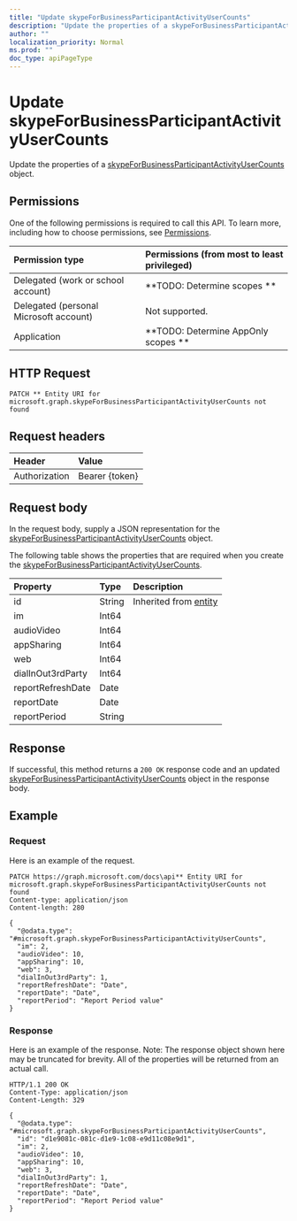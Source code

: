 ```yaml
---
title: "Update skypeForBusinessParticipantActivityUserCounts"
description: "Update the properties of a skypeForBusinessParticipantActivityUserCounts object."
author: ""
localization_priority: Normal
ms.prod: ""
doc_type: apiPageType
---
```


# Update skypeForBusinessParticipantActivityUserCounts

Update the properties of a [skypeForBusinessParticipantActivityUserCounts](../resources/skypeforbusinessparticipantactivityusercounts.md) object.

## Permissions
One of the following permissions is required to call this API. To learn more, including how to choose permissions, see [Permissions](/concepts/permissions-reference.md).

|Permission type|Permissions (from most to least privileged)|
|:---|:---|
|Delegated (work or school account)|**TODO: Determine scopes **|
|Delegated (personal Microsoft account)|Not supported.|
|Application|**TODO: Determine AppOnly scopes **|

## HTTP Request
<!-- {
  "blockType": "ignored"
}
-->
``` http
PATCH ** Entity URI for microsoft.graph.skypeForBusinessParticipantActivityUserCounts not found
```

## Request headers
|Header|Value|
|:---|:---|
|Authorization|Bearer {token}|

## Request body
In the request body, supply a JSON representation for the [skypeForBusinessParticipantActivityUserCounts](../resources/skypeForBusinessParticipantActivityUserCounts.md) object.

The following table shows the properties that are required when you create the [skypeForBusinessParticipantActivityUserCounts](../resources/skypeforbusinessparticipantactivityusercounts.md).

|Property|Type|Description|
|:---|:---|:---|
|id|String| Inherited from [entity](../resources/entity.md)|
|im|Int64||
|audioVideo|Int64||
|appSharing|Int64||
|web|Int64||
|dialInOut3rdParty|Int64||
|reportRefreshDate|Date||
|reportDate|Date||
|reportPeriod|String||



## Response
If successful, this method returns a `200 OK` response code and an updated [skypeForBusinessParticipantActivityUserCounts](../resources/skypeforbusinessparticipantactivityusercounts.md) object in the response body.

## Example

### Request
Here is an example of the request.
<!-- {
  "blockType": "request",
  "name": "update_skypeforbusinessparticipantactivityusercounts"
}
-->
``` http
PATCH https://graph.microsoft.com/docs\api** Entity URI for microsoft.graph.skypeForBusinessParticipantActivityUserCounts not found
Content-type: application/json
Content-length: 280

{
  "@odata.type": "#microsoft.graph.skypeForBusinessParticipantActivityUserCounts",
  "im": 2,
  "audioVideo": 10,
  "appSharing": 10,
  "web": 3,
  "dialInOut3rdParty": 1,
  "reportRefreshDate": "Date",
  "reportDate": "Date",
  "reportPeriod": "Report Period value"
}
```

### Response
Here is an example of the response. Note: The response object shown here may be truncated for brevity. All of the properties will be returned from an actual call.
<!-- {
  "blockType": "response",
  "truncated": true
}
-->
``` http
HTTP/1.1 200 OK
Content-Type: application/json
Content-Length: 329

{
  "@odata.type": "#microsoft.graph.skypeForBusinessParticipantActivityUserCounts",
  "id": "d1e9081c-081c-d1e9-1c08-e9d11c08e9d1",
  "im": 2,
  "audioVideo": 10,
  "appSharing": 10,
  "web": 3,
  "dialInOut3rdParty": 1,
  "reportRefreshDate": "Date",
  "reportDate": "Date",
  "reportPeriod": "Report Period value"
}
```

